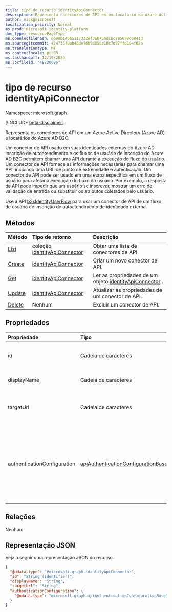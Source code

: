 ```yaml
---
title: tipo de recurso identityApiConnector
description: Representa conectores de API em um locatário do Azure Active Directory.
author: nickgmicrosoft
localization_priority: Normal
ms.prod: microsoft-identity-platform
doc_type: resourcePageType
ms.openlocfilehash: 6098b146b5117332df36b76adcbce95698d6041d
ms.sourcegitcommit: 424735f8ab46de76b9d850e10c7d97ffd164f62a
ms.translationtype: MT
ms.contentlocale: pt-BR
ms.lasthandoff: 12/19/2020
ms.locfileid: "49720096"
---
```

# <a name="identityapiconnector-resource-type"></a>tipo de recurso identityApiConnector

Namespace: microsoft.graph

[!INCLUDE [beta-disclaimer](../../includes/beta-disclaimer.md)]

Representa os conectores de API em um Azure Active Directory (Azure AD) e locatários do Azure AD B2C.

Um conector de API usado em suas identidades externas do Azure AD inscrição de autoatendimento e os fluxos de usuário de inscrição do Azure AD B2C permitem chamar uma API durante a execução do fluxo do usuário. Um conector de API fornece as informações necessárias para chamar uma API, incluindo uma URL de ponto de extremidade e autenticação. Um conector de API pode ser usado em uma etapa específica em um fluxo de usuário para afetar a execução do fluxo do usuário. Por exemplo, a resposta da API pode impedir que um usuário se inscrever, mostrar um erro de validação de entrada ou substituir os atributos coletados pelo usuário.

Use a API [b2xIdentityUserFlow](b2xidentityuserflow.md) para usar um conector de API de um fluxo de usuário de inscrição de autoatendimento de identidade externa.

## <a name="methods"></a>Métodos

|Método|Tipo de retorno|Descrição|
|:---|:---|:---|
|[List](../api/identityapiconnector-list.md)|coleção [identityApiConnector](identityapiconnector.md)| Obter uma lista de conectores de API|
|[Create](../api/identityapiconnector-create.md)|[identityApiConnector](identityapiconnector.md)|Criar um novo conector de API. |
|[Get](../api/identityapiconnector-get.md)|[identityApiConnector](identityapiconnector.md)|Ler as propriedades de um objeto [identityApiConnector](../resources/identityapiconnector.md) .|
|[Update](../api/identityapiconnector-update.md)|[identityApiConnector](identityapiconnector.md)|Atualizar as propriedades de um conector de API.|
|[Delete](../api/identityapiconnector-delete.md)|Nenhum|Excluir um conector de API.|

## <a name="properties"></a>Propriedades

|Propriedade|Tipo|Descrição|
|:---|:---|:---|
|id|Cadeia de caracteres|A ID gerada aleatoriamente do conector da API. |
|displayName|Cadeia de caracteres| O nome do conector da API. |
|targetUrl|Cadeia de caracteres| A URL do ponto de extremidade da API a ser chamado. |
|authenticationConfiguration|[apiAuthenticationConfigurationBase](../resources/apiauthenticationconfigurationbase.md)|O objeto que descreve os detalhes de configuração de autenticação para chamar a API. Só há suporte para a [autenticação básica](basicauthentication.md) no momento.|

## <a name="relationships"></a>Relações

Nenhum

## <a name="json-representation"></a>Representação JSON

Veja a seguir uma representação JSON do recurso.
<!-- {
  "blockType": "resource",
  "keyProperty": "id",
  "@odata.type": "microsoft.graph.identityApiConnector",
  "baseType": "",
  "openType": false
}
-->

``` json
{
  "@odata.type": "#microsoft.graph.identityApiConnector",
  "id": "String (identifier)",
  "displayName": "String",
  "targetUrl": "String",
  "authenticationConfiguration": {
    "@odata.type": "microsoft.graph.apiAuthenticationConfigurationBase"
  }
}
```

